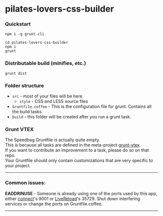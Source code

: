# pilates-lovers-css-builder

### Quickstart

    npm i -g grunt-cli

    cd pilates-lovers-css-builder
    npm i
    grunt

### Distributable build (minifies, etc.)

    grunt dist

### Folder structure

- `src` - most of your files will be here.
	- `style` - CSS and LESS source files
- `Gruntfile.coffee` - This is the configuration file for grunt. Contains all the build tasks.
- `build` - this folder will be created after you run a grunt task.

### Grunt VTEX

The Speedbag Gruntfile is actually quite empty.  
This is because all tasks are defined in the meta-project [grunt-vtex](https://github.com/vtex/grunt-vtex).  
If you want to contribute an improvement to a task, please do so on that repo.  
Your Gruntfile should only contain customizations that are very specific to your project.

------

### Common issues:

**EADDRINUSE** - Someone is already using one of the ports used by this app, either [connect](https://github.com/gruntjs/grunt-contrib-connect)'s 9001 or [LiveReload](https://github.com/gruntjs/grunt-contrib-livereload)'s 35729.
Shut down interfering services or change the ports on Gruntfile.coffee.

------
